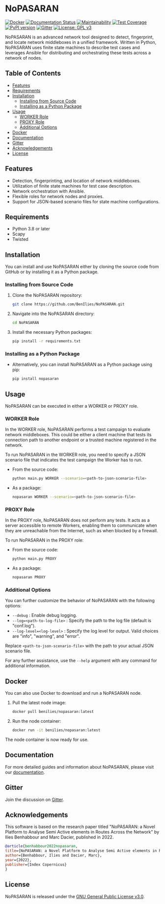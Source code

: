 # NoPASARAN

[![Docker](https://github.com/BenIlies/NoPASARAN/actions/workflows/docker-image.yml/badge.svg)](https://github.com/BenIlies/NoPASARAN/actions/workflows/docker-image.yml)
[![Documentation Status](https://readthedocs.org/projects/nopasaran/badge/?version=latest)](https://nopasaran.readthedocs.io/en/latest/?badge=latest)
[![Maintainability](https://api.codeclimate.com/v1/badges/68f1d2f9ef6af3f65864/maintainability)](https://codeclimate.com/github/BenIlies/NoPASARAN/maintainability)
[![Test Coverage](https://api.codeclimate.com/v1/badges/68f1d2f9ef6af3f65864/test_coverage)](https://codeclimate.com/github/BenIlies/NoPASARAN/test_coverage)
[![PyPI version](https://badge.fury.io/py/nopasaran.svg)](https://badge.fury.io/py/nopasaran)
[![Gitter](https://badges.gitter.im/Join%20Chat.svg)](https://app.gitter.im/#/room/#nopasaran:gitter.im)
[![License: GPL v3](https://img.shields.io/badge/License-GPLv3-blue.svg)](https://www.gnu.org/licenses/gpl-3.0.en.html)

NoPASARAN is an advanced network tool designed to detect, fingerprint, and locate network middleboxes in a unified framework. Written in Python, NoPASARAN uses finite state machines to describe test cases and leverages Ansible for distributing and orchestrating these tests across a network of nodes.

## Table of Contents

- [Features](#features)
- [Requirements](#requirements)
- [Installation](#installation)
  - [Installing from Source Code](#installing-from-source-code)
  - [Installing as a Python Package](#installing-as-a-python-package)
- [Usage](#usage)
  - [WORKER Role](#worker-role)
  - [PROXY Role](#proxy-role)
  - [Additional Options](#additional-options)
- [Docker](#docker)
- [Documentation](#documentation)
- [Gitter](#gitter)
- [Acknowledgements](#acknowledgements)
- [License](#license)

## Features

- Detection, fingerprinting, and location of network middleboxes.
- Utilization of finite state machines for test case description.
- Network orchestration with Ansible.
- Flexible roles for network nodes and proxies.
- Support for JSON-based scenario files for state machine configurations.

## Requirements

- Python 3.8 or later
- Scapy
- Twisted

## Installation

You can install and use NoPASARAN either by cloning the source code from GitHub or by installing it as a Python package.

### Installing from Source Code

1. Clone the NoPASARAN repository:

    ```bash
    git clone https://github.com/BenIlies/NoPASARAN.git
    ```

2. Navigate into the NoPASARAN directory:

    ```bash
    cd NoPASARAN
    ```

3. Install the necessary Python packages:

    ```bash
    pip install -r requirements.txt
    ```

### Installing as a Python Package

- Alternatively, you can install NoPASARAN as a Python package using pip:

    ```bash
    pip install nopasaran
    ```

## Usage

NoPASARAN can be executed in either a WORKER or PROXY role. 

### WORKER Role

In the WORKER role, NoPASARAN performs a test campaign to evaluate network middleboxes. This could be either a client machine that tests its connection path to another endpoint or a trusted machine registered in the network.

To run NoPASARAN in the WORKER role, you need to specify a JSON scenario file that indicates the test campaign the Worker has to run.

- From the source code:

    ```bash
    python main.py WORKER --scenario=<path-to-json-scenario-file>
    ```

- As a package:

    ```bash
    nopasaran WORKER --scenario=<path-to-json-scenario-file>
    ```

### PROXY Role

In the PROXY role, NoPASARAN does not perform any tests. It acts as a server accessible to remote Workers, enabling them to communicate when they are unreachable from the Internet, such as when blocked by a firewall.

To run NoPASARAN in the PROXY role:

- From the source code:

    ```bash
    python main.py PROXY
    ```

- As a package:

    ```bash
    nopasaran PROXY
    ```

### Additional Options

You can further customize the behavior of NoPASARAN with the following options:

- `--debug` : Enable debug logging.
- `--log=<path-to-log-file>` : Specify the path to the log file (default is "conf.log").
- `--log-level=<log-level>` : Specify the log level for output. Valid choices are "info", "warning", and "error".

Replace `<path-to-json-scenario-file>` with the path to your actual JSON scenario file.

For any further assistance, use the `--help` argument with any command for additional information.

## Docker

You can also use Docker to download and run a NoPASARAN node.

1. Pull the latest node image:

    ```bash
    docker pull benilies/nopasaran:latest
    ```

2. Run the node container:

    ```bash
    docker run -it benilies/nopasaran:latest
    ```

The node container is now ready for use.

## Documentation

For more detailed guides and information about NoPASARAN, please visit our [documentation](https://nopasaran.readthedocs.io).

## Gitter

Join the discussion on [Gitter](https://app.gitter.im/#/room/#nopasaran:gitter.im).

## Acknowledgements

This software is based on the research paper titled "NoPASARAN: a Novel Platform to Analyse Semi Active elements in Routes Across the Network" by Ilies Benhabbour and Marc Dacier, published in 2022.

```bibtex
@article{benhabbour2022nopasaran,
title={NoPASARAN: a Novel Platform to Analyse Semi Active elements in Routes Across the Network},
author={Benhabbour, Ilies and Dacier, Marc},
year={2022},
publisher={Index Copernicus}
}
```

## License

NoPASARAN is released under the [GNU General Public License v3.0](https://www.gnu.org/licenses/gpl-3.0.en.html).

